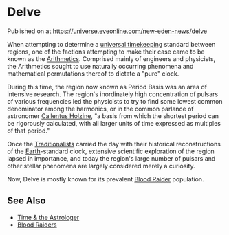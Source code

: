 # Delve
Published on  at https://universe.eveonline.com/new-eden-news/delve

When attempting to determine a [universal timekeeping](2cJeP2eBHll85PfjQlTtHt) standard between regions, one of the factions attempting to make their case came to be known as the [Arithmetics](6EZHhVXjVATis74MVHrO1B). Comprised mainly of engineers and physicists, the Arithmetics sought to use naturally occurring phenomena and mathematical permutations thereof to dictate a "pure" clock. 

During this time, the region now known as Period Basis was an area of intensive research. The region's inordinately high concentration of pulsars of various frequencies led the physicists to try to find some lowest common denominator among the harmonics, or in the common parlance of astronomer [Callentus Holzine](6B6eNFxPvOOb3j2JQrdMXR), "a basis from which the shortest period can be rigorously calculated, with all larger units of time expressed as multiples of that period." 

Once the [Traditionalists](3GyBRROy5SG2FfJS1SdTEC) carried the day with their historical reconstructions of the [Earth](1vwUgwroWlmpZPNU1932ti)-standard clock, extensive scientific exploration of the region lapsed in importance, and today the region's large number of pulsars and other stellar phenomena are largely considered merely a curiosity. 

Now, Delve is mostly known for its prevalent [Blood Raider](7obiU8rOyJkPZ3S0Faxc5W) population.

## See Also
* [Time & the Astrologer](3IonoHAOcJJDi9ln9DnFWs)
* [Blood Raiders](7obiU8rOyJkPZ3S0Faxc5W)
